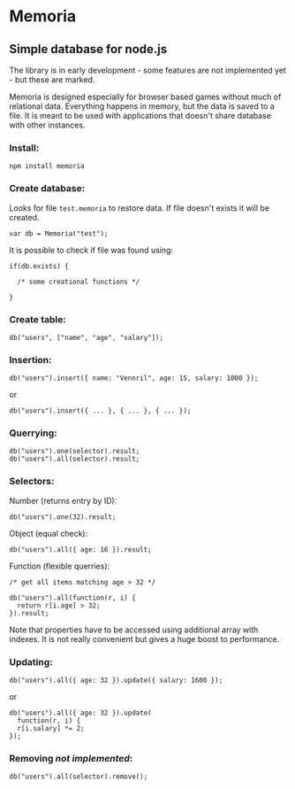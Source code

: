 Memoria
=======

Simple database for node.js
---------------------------

The library is in early development - some features are not implemented yet - but these are marked.

Memoria is designed especially for browser based games without much of relational data.
Everything happens in memory, but the data is saved to a file.
It is meant to be used with applications that doesn't share database with other instances.

### Install:

    npm install memoria

### Create database:

Looks for file `test.memoria` to restore data.
If file doesn't exists it will be created.

    var db = Memoria("test");

It is possible to check if file was found using:

    if(db.exists) {
      
      /* some creational functions */

    }

### Create table:

    db("users", ["name", "age", "salary"]);

### Insertion:

    db("users").insert({ name: "Vennril", age: 15, salary: 1000 });

or

    db("users").insert({ ... }, { ... }, { ... });
    
### Querrying:

    db("users").one(selector).result;
    db("users").all(selector).result;

### Selectors:

Number (returns entry by ID):

    db("users").one(32).result;

Object (equal check):

    db("users").all({ age: 16 }).result;
    
Function (flexible querries):

    /* get all items matching age > 32 */

    db("users").all(function(r, i) {
      return r[i.age] > 32;
    }).result; 
    
Note that properties have to be accessed using additional array with indexes. It is not really convenient but gives a huge boost to performance.

### Updating:

    db("users").all({ age: 32 }).update({ salary: 1600 });
    
or

    db("users").all({ age: 32 }).update(
      function(r, i) {
      r[i.salary] *= 2;
    });
    
    
    
### Removing *not implemented*:

    db("users").all(selector).remove();
